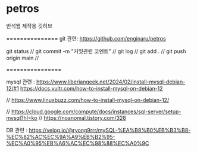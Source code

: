 # petros
반석웹 제작용 깃허브

===============
git 관련: https://github.com/enginaru/petros

git status //
git commit -m "커밋관련 코멘트" //
git log //
git add . //
git push origin main //


================

mysql 관련 : 
https://www.liberiangeek.net/2024/02/install-mysql-debian-12/#1
https://docs.vultr.com/how-to-install-mysql-on-debian-12

// https://www.linuxbuzz.com/how-to-install-mysql-on-debian-12/

// https://cloud.google.com/compute/docs/instances/sql-server/setup-mysql?hl=ko
// https://noanomal.tistory.com/328


DB 관련 :
https://velog.io/@ryong9rrr/mySQL-%EA%B8%B0%EB%B3%B8-%EC%82%AC%EC%9A%A9%EB%B2%95-%EC%A0%95%EB%A6%AC%EC%98%88%EC%A0%9C

